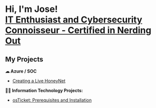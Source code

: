 <h1>Hi, I'm Jose! <br/><a href="https://www.linkedin.com/in/jose-pep-zayas/"">IT Enthusiast and Cybersecurity Connoisseur - Certified in Nerding Out</a>

<h2>My Projects</h2>

<b>&#9729; Azure / SOC </b>
- [Creating a Live HoneyNet](https://github.com/its-pep/Azure-SOC-HoneyNet)
  
<b>👨‍💻 Information Technology Projects:</b>
- [osTicket: Prerequisites and Installation](https://github.com/its-pep/osticket-prereq)

